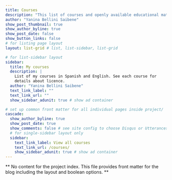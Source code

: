 ```yaml
---
title: Courses
description: "This list of courses and openly available educational material I have created or contribute to."
author: "Yanina Bellini Saibene"
show_post_thumbnail: true
show_author_byline: true
show_post_date: false
show_button_links: false
# for listing page layout
layout: list-grid # list, list-sidebar, list-grid

# for list-sidebar layout
sidebar: 
  title: My courses
  description: |
    List of my courses in Spanish and English. See each course for 
    details about licence.
  author: "Yanina Bellini Saibene"
  text_link_label: ""
  text_link_url: ""
  show_sidebar_adunit: true # show ad container

# set up common front matter for all individual pages inside project/
cascade:    
  show_author_byline: true
  show_post_date: true
  show_comments: false # see site config to choose Disqus or Utterances
  # for single-sidebar layout only
  sidebar:
    text_link_label: View all courses
    text_link_url: /courses/
    show_sidebar_adunit: true # show ad container
---
```


** No content for the project index. This file provides front matter for the blog including the layout and boolean options. **
